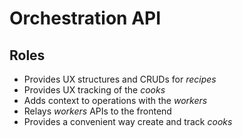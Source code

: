# Orchestration API

## Roles

- Provides UX structures and CRUDs for _recipes_
- Provides UX tracking of the _cooks_
- Adds context to operations with the _workers_
- Relays _workers_ APIs to the frontend
- Provides a convenient way create and track _cooks_
